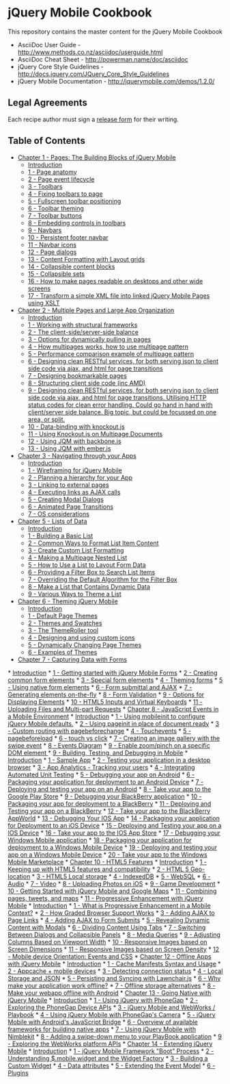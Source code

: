 # jQuery Mobile Cookbook

This repository contains the master content for the jQuery Mobile Cookbook

* AsciiDoc User Guide - http://www.methods.co.nz/asciidoc/userguide.html
* AsciiDoc Cheat Sheet - http://powerman.name/doc/asciidoc
* jQuery Core Style Guidelines - http://docs.jquery.com/JQuery_Core_Style_Guidelines
* jQuery Mobile Documentation - http://jquerymobile.com/demos/1.2.0/

## Legal Agreements

Each recipe author must sign a [release form](https://rightsignature.com/forms/jQueryMobileCookb-58d54f/token/87121d9b978) for their writing. 

## Table of Contents

* <a href="/jquerymobilecookbook/book/blob/master/1-pages-the-building-blocks-of-jquery-mobile/readme.md">Chapter 1 - Pages: The Building Blocks of jQuery Mobile</a>
  * <a href="/jquerymobilecookbook/book/blob/master/1-pages-the-building-blocks-of-jquery-mobile/introduction.adoc">Introduction</a>
  * <a href="/jquerymobilecookbook/book/blob/master/1-pages-the-building-blocks-of-jquery-mobile/recipe-1.adoc">1 - Page anatomy</a>
  * <a href="/jquerymobilecookbook/book/blob/master/1-pages-the-building-blocks-of-jquery-mobile/recipe-2.adoc">2 - Page event lifecycle</a>
  * <a href="/jquerymobilecookbook/book/blob/master/1-pages-the-building-blocks-of-jquery-mobile/recipe-3.adoc">3 - Toolbars</a>
  * <a href="/jquerymobilecookbook/book/blob/master/1-pages-the-building-blocks-of-jquery-mobile/recipe-4.adoc">4 - Fixing toolbars to page</a>
  * <a href="/jquerymobilecookbook/book/blob/master/1-pages-the-building-blocks-of-jquery-mobile/recipe-5.adoc">5 - Fullscreen toolbar positioning</a>
  * <a href="/jquerymobilecookbook/book/blob/master/1-pages-the-building-blocks-of-jquery-mobile/recipe-6.adoc">6 - Toolbar theming</a>
  * <a href="/jquerymobilecookbook/book/blob/master/1-pages-the-building-blocks-of-jquery-mobile/recipe-7.adoc">7 - Toolbar buttons</a>
  * <a href="/jquerymobilecookbook/book/blob/master/1-pages-the-building-blocks-of-jquery-mobile/recipe-8.adoc">8 - Embedding controls in toolbars</a>
  * <a href="/jquerymobilecookbook/book/blob/master/1-pages-the-building-blocks-of-jquery-mobile/recipe-9.adoc">9 - Navbars</a>
  * <a href="/jquerymobilecookbook/book/blob/master/1-pages-the-building-blocks-of-jquery-mobile/recipe-10.adoc">10 - Persistent footer navbar</a>
  * <a href="/jquerymobilecookbook/book/blob/master/1-pages-the-building-blocks-of-jquery-mobile/recipe-11.adoc">11 - Navbar icons</a>
  * <a href="/jquerymobilecookbook/book/blob/master/1-pages-the-building-blocks-of-jquery-mobile/recipe-12.adoc">12 - Page dialogs</a>
  * <a href="/jquerymobilecookbook/book/blob/master/1-pages-the-building-blocks-of-jquery-mobile/recipe-13.adoc">13 - Content Formatting with Layout grids</a>
  * <a href="/jquerymobilecookbook/book/blob/master/1-pages-the-building-blocks-of-jquery-mobile/recipe-14.adoc">14 - Collapsible content blocks</a>
  * <a href="/jquerymobilecookbook/book/blob/master/1-pages-the-building-blocks-of-jquery-mobile/recipe-15.adoc">15 - Collapsible sets</a>
  * <a href="/jquerymobilecookbook/book/blob/master/1-pages-the-building-blocks-of-jquery-mobile/recipe-16.adoc">16 - How to make pages readable on desktops and other wide screens</a>
  * <a href="/jquerymobilecookbook/book/blob/master/1-pages-the-building-blocks-of-jquery-mobile/recipe-17.adoc">17 - Transform a simple XML file into linked jQuery Mobile Pages using XSLT</a>
* <a href="/jquerymobilecookbook/book/blob/master/2-multiple-pages-and-large-app-organization/readme.md">Chapter 2 - Multiple Pages and Large App Organization</a>
  * <a href="/jquerymobilecookbook/book/blob/master/2-multiple-pages-and-large-app-organization/introduction.adoc">Introduction</a>
  * <a href="/jquerymobilecookbook/book/blob/master/2-multiple-pages-and-large-app-organization/recipe-1.adoc">1 - Working with structural frameworks</a>
  * <a href="/jquerymobilecookbook/book/blob/master/2-multiple-pages-and-large-app-organization/recipe-2.adoc">2 - The client-side/server-side balance</a>
  * <a href="/jquerymobilecookbook/book/blob/master/2-multiple-pages-and-large-app-organization/recipe-3.adoc">3 - Options for dynamically pulling in pages</a>
  * <a href="/jquerymobilecookbook/book/blob/master/2-multiple-pages-and-large-app-organization/recipe-4.adoc">4 - How multipages works, how to use multipage pattern</a>
  * <a href="/jquerymobilecookbook/book/blob/master/2-multiple-pages-and-large-app-organization/recipe-5.adoc">5 - Performance comparison example of multipage pattern</a>
  * <a href="/jquerymobilecookbook/book/blob/master/2-multiple-pages-and-large-app-organization/recipe-6.adoc">6 - Designing clean RESTful services, for both serving json to client side code via ajax, and html for page transitions</a>
  * <a href="/jquerymobilecookbook/book/blob/master/2-multiple-pages-and-large-app-organization/recipe-7.adoc">7 - Designing bookmarkable pages</a>
  * <a href="/jquerymobilecookbook/book/blob/master/2-multiple-pages-and-large-app-organization/recipe-8.adoc">8 - Structuring client side code (inc AMD)</a>
  * <a href="/jquerymobilecookbook/book/blob/master/2-multiple-pages-and-large-app-organization/recipe-9.adoc">9 - Designing clean RESTful services, for both serving json to client side code via ajax, and html for page transitions. Utilising HTTP status codes for clean error handling. Could go hand in hand with client/server side balance. Big topic, but could be focussed on one area, or split.</a>
  * <a href="/jquerymobilecookbook/book/blob/master/2-multiple-pages-and-large-app-organization/recipe-10.adoc">10 - Data-binding with knockout.js</a>
  * <a href="/jquerymobilecookbook/book/blob/master/2-multiple-pages-and-large-app-organization/recipe-11.adoc">11 - Using Knockout.js on Multipage Documents</a>
  * <a href="/jquerymobilecookbook/book/blob/master/2-multiple-pages-and-large-app-organization/recipe-12.adoc">12 - Using JQM with backbone.js</a>
  * <a href="/jquerymobilecookbook/book/blob/master/2-multiple-pages-and-large-app-organization/recipe-13.adoc">13 - Using JQM with ember.js</a>
* <a href="/jquerymobilecookbook/book/blob/master/3-navigating-through-your-apps/readme.md">Chapter 3 - Navigating through your Apps</a>
  * <a href="/jquerymobilecookbook/book/blob/master/3-navigating-through-your-apps/introduction.adoc">Introduction</a>
  * <a href="/jquerymobilecookbook/book/blob/master/3-navigating-through-your-apps/recipe-1.adoc">1 - Wireframing for jQuery Mobile </a>
  * <a href="/jquerymobilecookbook/book/blob/master/3-navigating-through-your-apps/recipe-2.adoc">2 - Planning a hierarchy for your App</a>
  * <a href="/jquerymobilecookbook/book/blob/master/3-navigating-through-your-apps/recipe-3.adoc">3 - Linking to external pages </a>
  * <a href="/jquerymobilecookbook/book/blob/master/3-navigating-through-your-apps/recipe-4.adoc">4 - Executing links as AJAX calls </a>
  * <a href="/jquerymobilecookbook/book/blob/master/3-navigating-through-your-apps/recipe-5.adoc">5 - Creating Modal Dialogs </a>
  * <a href="/jquerymobilecookbook/book/blob/master/3-navigating-through-your-apps/recipe-6.adoc">6 - Animated Page Transitions </a>
  * <a href="/jquerymobilecookbook/book/blob/master/3-navigating-through-your-apps/recipe-7.adoc">7 - OS considerations</a>
* <a href="/jquerymobilecookbook/book/blob/master/4-lists-of-data/readme.md">Chapter 5 - Lists of Data</a>
  * <a href="/jquerymobilecookbook/book/blob/master/4-lists-of-data/introduction.adoc">Introduction</a>
  * <a href="/jquerymobilecookbook/book/blob/master/4-lists-of-data/recipe-1.adoc">1 - Building a Basic List</a>
  * <a href="/jquerymobilecookbook/book/blob/master/4-lists-of-data/recipe-2.adoc">2 - Common Ways to Format List Item Content</a>
  * <a href="/jquerymobilecookbook/book/blob/master/4-lists-of-data/recipe-3.adoc">3 - Create Custom List Formatting</a> 
  * <a href="/jquerymobilecookbook/book/blob/master/4-lists-of-data/recipe-4.adoc">4 - Making a Multipage Nested List</a>
  * <a href="/jquerymobilecookbook/book/blob/master/4-lists-of-data/recipe-5.adoc">5 - How to Use a List to Layout Form Data</a>
  * <a href="/jquerymobilecookbook/book/blob/master/4-lists-of-data/recipe-6.adoc">6 - Providing a Filter Box to Search List Items</a>
  * <a href="/jquerymobilecookbook/book/blob/master/4-lists-of-data/recipe-7.adoc">7 - Overriding the Default Algorithm for the Filter Box</a>
  * <a href="/jquerymobilecookbook/book/blob/master/4-lists-of-data/recipe-8.adoc">8 - Make a List that Contains Dynamic Data</a>
  * <a href="/jquerymobilecookbook/book/blob/master/4-lists-of-data/recipe-9.adoc">9 - Various Ways to Theme a List</a>
* <a href="/jquerymobilecookbook/book/blob/master/5-theming-jquery-mobile/readme.md">Chapter 6 - Theming jQuery Mobile</a>
  * <a href="/jquerymobilecookbook/book/blob/master/5-theming-jquery-mobile/introduction.adoc">Introduction</a>
  * <a href="/jquerymobilecookbook/book/blob/master/5-theming-jquery-mobile/recipe-1.adoc">1 - Default Page Themes</a>
  * <a href="/jquerymobilecookbook/book/blob/master/5-theming-jquery-mobile/recipe-2.adoc">2 - Themes and Swatches</a>
  * <a href="/jquerymobilecookbook/book/blob/master/5-theming-jquery-mobile/recipe-3.adoc">3 - The ThemeRoller tool</a>
  * <a href="/jquerymobilecookbook/book/blob/master/5-theming-jquery-mobile/recipe-4.adoc">4 - Designing and using custom icons</a>
  * <a href="/jquerymobilecookbook/book/blob/master/5-theming-jquery-mobile/recipe-5.adoc">5 - Dynamically Changing Page Themes</a>
  * <a href="/jquerymobilecookbook/book/blob/master/5-theming-jquery-mobile/recipe-6.adoc">6 - Examples of Themes</a>
* <a href="/jquerymobilecookbook/book/blob/master/6-capturing-data-with-forms/readme.md">Chapter 7 - Capturing Data with Forms
</a>
  * <a href="/jquerymobilecookbook/book/blob/master/6-capturing-data-with-forms/introduction.adoc">Introduction</a>
  * <a href="/jquerymobilecookbook/book/blob/master/6-capturing-data-with-forms/recipe-1.adoc">1 - Getting started with jQuery Mobile Forms</a>
  * <a href="/jquerymobilecookbook/book/blob/master/6-capturing-data-with-forms/recipe-2.adoc">2 - Creating common form elements</a>
  * <a href="/jquerymobilecookbook/book/blob/master/6-capturing-data-with-forms/recipe-3.adoc">3 - Special form elements</a>
  * <a href="/jquerymobilecookbook/book/blob/master/6-capturing-data-with-forms/recipe-4.adoc">4 - Theming forms</a>
  * <a href="/jquerymobilecookbook/book/blob/master/6-capturing-data-with-forms/recipe-5.adoc">5 - Using native form elements</a>
  * <a href="/jquerymobilecookbook/book/blob/master/6-capturing-data-with-forms/recipe-6.adoc">6 - Form submittal and AJAX</a>
  * <a href="/jquerymobilecookbook/book/blob/master/6-capturing-data-with-forms/recipe-7.adoc">7 - Generating elements on-the-fly</a>
  * <a href="/jquerymobilecookbook/book/blob/master/6-capturing-data-with-forms/recipe-8.adoc">8 - Form Validation</a>
  * <a href="/jquerymobilecookbook/book/blob/master/6-capturing-data-with-forms/recipe-9.adoc">9 - Options for Displaying Elements</a>
  * <a href="/jquerymobilecookbook/book/blob/master/6-capturing-data-with-forms/recipe-10.adoc">10 - HTML5 Inputs and Virtual Keyboards</a>
  * <a href="/jquerymobilecookbook/book/blob/master/6-capturing-data-with-forms/recipe-11.adoc">11 - Uploading Files and Multi-part Requests</a>
* <a href="/jquerymobilecookbook/book/blob/master/7-javascript-events-in-mobile-environment/readme.md">Chapter 8 - JavaScript Events in a Mobile Environment</a>
  * <a href="/jquerymobilecookbook/book/blob/master/7-javascript-events-in-mobile-environment/introduction.adoc">Introduction</a>
  * <a href="/jquerymobilecookbook/book/blob/master/7-javascript-events-in-mobile-environment/recipe-1.adoc">1 - Using mobileinit to configure jQuery Mobile defaults.</a>
  * <a href="/jquerymobilecookbook/book/blob/master/7-javascript-events-in-mobile-environment/recipe-2.adoc">2 - Using pageinit in place of document.ready</a>
  * <a href="/jquerymobilecookbook/book/blob/master/7-javascript-events-in-mobile-environment/recipe-3.adoc">3 - Custom routing with pagebeforechange</a> 
  * <a href="/jquerymobilecookbook/book/blob/master/7-javascript-events-in-mobile-environment/recipe-4.adoc">4 - Touchevents</a>
  * <a href="/jquerymobilecookbook/book/blob/master/7-javascript-events-in-mobile-environment/recipe-5.adoc">5 - pagebeforeload</a>
  * <a href="/jquerymobilecookbook/book/blob/master/7-javascript-events-in-mobile-environment/recipe-6.adoc">6 - touch vs click</a>
  * <a href="/jquerymobilecookbook/book/blob/master/7-javascript-events-in-mobile-environment/recipe-7.adoc">7 - Creating an image gallery with the swipe event</a>
  * <a href="/jquerymobilecookbook/book/blob/master/7-javascript-events-in-mobile-environment/recipe-8.adoc">8 - Events Diagram</a>
  * <a href="/jquerymobilecookbook/book/blob/master/7-javascript-events-in-mobile-environment/recipe-9.adoc">9 - Enable zoom/pinch on a specific DOM element </a>
* <a href="/jquerymobilecookbook/book/blob/master/9-building-testing-and-debugging-in-mobile/readme.adoc">9 - Building, Testing, and Debugging in Mobile</a>
  * <a href="/jquerymobilecookbook/book/blob/master/9-building-testing-and-debugging-in-mobile/introduction.adoc">Introduction</a>
  * <a href="/jquerymobilecookbook/book/blob/master/9-building-testing-and-debugging-in-mobile/recipe-1.adoc">1 - Sample App</a>
  * <a href="/jquerymobilecookbook/book/blob/master/9-building-testing-and-debugging-in-mobile/recipe-2.adoc">2 - Testing your application in a desktop browser</a>
  * <a href="/jquerymobilecookbook/book/blob/master/9-building-testing-and-debugging-in-mobile/recipe-3.adoc">3 - App Analytics - Tracking your users</a>
  * <a href="/jquerymobilecookbook/book/blob/master/9-building-testing-and-debugging-in-mobile/recipe-4.adoc">4 - Integrating Automated Unit Testing</a>
  * <a href="/jquerymobilecookbook/book/blob/master/9-building-testing-and-debugging-in-mobile/recipe-5.adoc">5 - Debugging your app on Android</a>
  * <a href="/jquerymobilecookbook/book/blob/master/9-building-testing-and-debugging-in-mobile/recipe-6.adoc">6 - Packaging your application for deployment to an Android Device</a>
  * <a href="/jquerymobilecookbook/book/blob/master/9-building-testing-and-debugging-in-mobile/recipe-7.adoc">7 - Deploying and testing your app on an Android</a>
  * <a href="/jquerymobilecookbook/book/blob/master/9-building-testing-and-debugging-in-mobile/recipe-8.adoc">8 - Take your app to the Google Play Store</a>
  * <a href="/jquerymobilecookbook/book/blob/master/9-building-testing-and-debugging-in-mobile/recipe-9.adoc">9 - Debugging your BlackBerry application</a>
  * <a href="/jquerymobilecookbook/book/blob/master/9-building-testing-and-debugging-in-mobile/recipe-10.adoc">10 - Packaging your app for deployment to a BlackBerry</a>
  * <a href="/jquerymobilecookbook/book/blob/master/9-building-testing-and-debugging-in-mobile/recipe-11.adoc">11 - Deploying and Testing your app on a BlackBerry</a>
  * <a href="/jquerymobilecookbook/book/blob/master/9-building-testing-and-debugging-in-mobile/recipe-12.adoc">12 - Take your app to the BlackBerry AppWorld</a>
  * <a href="/jquerymobilecookbook/book/blob/master/9-building-testing-and-debugging-in-mobile/recipe-13.adoc">13 - Debugging Your IOS App</a>
  * <a href="/jquerymobilecookbook/book/blob/master/9-building-testing-and-debugging-in-mobile/recipe-14.adoc">14 - Packaging your application for Deployment to an iOS Device</a>
  * <a href="/jquerymobilecookbook/book/blob/master/9-building-testing-and-debugging-in-mobile/recipe-15.adoc">15 - Deploying and Testing your app on a IOS Device</a>
  * <a href="/jquerymobilecookbook/book/blob/master/9-building-testing-and-debugging-in-mobile/recipe-16.adoc">16 - Take your app to the IOS App Store</a>
  * <a href="/jquerymobilecookbook/book/blob/master/9-building-testing-and-debugging-in-mobile/recipe-17.adoc">17 - Debugging your Windows Mobile application</a>
  * <a href="/jquerymobilecookbook/book/blob/master/9-building-testing-and-debugging-in-mobile/recipe-18.adoc">18 - Packaging your application for deployment to a Windows Mobile Device</a>
  * <a href="/jquerymobilecookbook/book/blob/master/9-building-testing-and-debugging-in-mobile/recipe-19.adoc">19 - Deploying and testing your app on a Windows Mobile Device</a>
  * <a href="/jquerymobilecookbook/book/blob/master/9-building-testing-and-debugging-in-mobile/recipe-20.adoc">20 - Take your app to the Windows Mobile Marketplace</a>
* <a href="/jquerymobilecookbook/book/blob/master/10-html5-features/readme.adoc">Chapter 10 - HTML5 Features</a>
  * <a href="/jquerymobilecookbook/book/blob/master/10-html5-features/introduction.adoc">Introduction</a>
  * <a href="/jquerymobilecookbook/book/blob/master/10-html5-features/recipe-1.adoc">1 - Keeping up with HTML5 features and compatibility</a>
  * <a href="/jquerymobilecookbook/book/blob/master/10-html5-features/recipe-2.adoc">2 - HTML 5 Geo-location</a>
  * <a href="/jquerymobilecookbook/book/blob/master/10-html5-features/recipe-3.adoc">3 - HTML5 Local storage</a>
  * <a href="/jquerymobilecookbook/book/blob/master/10-html5-features/recipe-4.adoc">4 - IndexedDB</a>
  * <a href="/jquerymobilecookbook/book/blob/master/10-html5-features/recipe-5.adoc">5 - WebSQL</a>
  * <a href="/jquerymobilecookbook/book/blob/master/10-html5-features/recipe-6.adoc">6 - Audio</a>
  * <a href="/jquerymobilecookbook/book/blob/master/10-html5-features/recipe-7.adoc">7 - Video</a>
  * <a href="/jquerymobilecookbook/book/blob/master/10-html5-features/recipe-8.adoc">8 - Uploading Photos on iOS</a>
  * <a href="/jquerymobilecookbook/book/blob/master/10-html5-features/recipe-9.adoc">9 - Game Development</a>
  * <a href="/jquerymobilecookbook/book/blob/master/10-html5-features/recipe-10.adoc">10 - Getting Started with jQuery Mobile and Google Maps</a>
  * <a href="/jquerymobilecookbook/book/blob/master/10-html5-features/recipe-11.adoc">11 - Combining pages, tweets, and maps</a>
* <a href="/jquerymobilecookbook/book/blob/master/11-progressive-enhancement-with-jquery-mobile/readme.adoc">11 - Progressive Enhancement with jQuery Mobile</a>
  * <a href="/jquerymobilecookbook/book/blob/master/11-progressive-enhancement-with-jquery-mobile/introduction.adoc">Introduction</a>
  * <a href="/jquerymobilecookbook/book/blob/master/11-progressive-enhancement-with-jquery-mobile/recipe-1.adoc">1 - What is Progressive Enhancement in a Mobile Context?</a>
  * <a href="/jquerymobilecookbook/book/blob/master/11-progressive-enhancement-with-jquery-mobile/recipe-2.adoc">2 - How Graded Browser Support Works</a>
  * <a href="/jquerymobilecookbook/book/blob/master/11-progressive-enhancement-with-jquery-mobile/recipe-3.adoc">3 - Adding AJAX to Page Links</a>
  * <a href="/jquerymobilecookbook/book/blob/master/11-progressive-enhancement-with-jquery-mobile/recipe-4.adoc">4 - Adding AJAX to Form Submits</a>
  * <a href="/jquerymobilecookbook/book/blob/master/11-progressive-enhancement-with-jquery-mobile/recipe-5.adoc">5 - Revealing Dynamic Content with Modals</a>
  * <a href="/jquerymobilecookbook/book/blob/master/11-progressive-enhancement-with-jquery-mobile/recipe-6.adoc">6 - Dividing Content Using Tabs</a>
  * <a href="/jquerymobilecookbook/book/blob/master/11-progressive-enhancement-with-jquery-mobile/recipe-7.adoc">7 - Switching Between Dialogs and Collapsible Panels</a>
  * <a href="/jquerymobilecookbook/book/blob/master/11-progressive-enhancement-with-jquery-mobile/recipe-8.adoc">8 - Media Queries</a>
  * <a href="/jquerymobilecookbook/book/blob/master/11-progressive-enhancement-with-jquery-mobile/recipe-9.adoc">9 - Adjusting Columns Based on Viewport Width</a>
  * <a href="/jquerymobilecookbook/book/blob/master/11-progressive-enhancement-with-jquery-mobile/recipe-10.adoc">10 - Responsive Images based on Screen Dimensions</a>
  * <a href="/jquerymobilecookbook/book/blob/master/11-progressive-enhancement-with-jquery-mobile/recipe-11.adoc">11 - Responsive Images based on Screen Density</a>
  * <a href="/jquerymobilecookbook/book/blob/master/11-progressive-enhancement-with-jquery-mobile/recipe-12.adoc">12 - Mobile device Orientation: Events and CSS</a>
* <a href="/jquerymobilecookbook/book/blob/master/12-offline-apps-with-jquery-mobile/readme.adoc">Chapter 12 - Offline Apps with jQuery Mobile</a>
  * <a href="/jquerymobilecookbook/book/blob/master/12-offline-apps-with-jquery-mobile/introduction.adoc">Introduction</a>
  * <a href="/jquerymobilecookbook/book/blob/master/12-offline-apps-with-jquery-mobile/recipe-1.adoc">1 - Cache Manifests Syntax and Usage</a>
  * <a href="/jquerymobilecookbook/book/blob/master/12-offline-apps-with-jquery-mobile/recipe-2.adoc">2 - Appcache + mobile devices</a>
  * <a href="/jquerymobilecookbook/book/blob/master/12-offline-apps-with-jquery-mobile/recipe-3.adoc">3 - Detecting connection status</a>
  * <a href="/jquerymobilecookbook/book/blob/master/12-offline-apps-with-jquery-mobile/recipe-4.adoc">4 - Local Storage and JSON</a>
  * <a href="/jquerymobilecookbook/book/blob/master/12-offline-apps-with-jquery-mobile/recipe-5.adoc">5 - Persisting and Syncing with Lawnchair.js</a>
  * <a href="/jquerymobilecookbook/book/blob/master/12-offline-apps-with-jquery-mobile/recipe-6.adoc">6 - Why make your application work offline?</a>
  * <a href="/jquerymobilecookbook/book/blob/master/12-offline-apps-with-jquery-mobile/recipe-7.adoc">7 - Offline storage alternatives</a>
  * <a href="/jquerymobilecookbook/book/blob/master/12-offline-apps-with-jquery-mobile/recipe-8.adoc">8 - Make your webapp offline with Android</a>
* <a href="/jquerymobilecookbook/book/blob/master/13-going-native-with-jquery-mobile/readme.adoc">Chapter 13 - Going Native with jQuery Mobile</a>
  * <a href="/jquerymobilecookbook/book/blob/master/13-going-native-with-jquery-mobile/introduction.adoc">Introduction</a>
  * <a href="/jquerymobilecookbook/book/blob/master/13-going-native-with-jquery-mobile/recipe-1.adoc">1 - Using jQuery with PhoneGap</a>
  * <a href="/jquerymobilecookbook/book/blob/master/13-going-native-with-jquery-mobile/recipe-2.adoc">2 - Exploring the PhoneGap Device APIs</a>
  * <a href="/jquerymobilecookbook/book/blob/master/13-going-native-with-jquery-mobile/recipe-3.adoc">3 - jQuery Mobile and WebWorks / Playbook</a>
  * <a href="/jquerymobilecookbook/book/blob/master/13-going-native-with-jquery-mobile/recipe-4.adoc">4 - Using jQuery Mobile with PhoneGap's Camera</a>
  * <a href="/jquerymobilecookbook/book/blob/master/13-going-native-with-jquery-mobile/recipe-5.adoc">5 - jQuery Mobile with Android's JavaScript Bridge</a>
  * <a href="/jquerymobilecookbook/book/blob/master/13-going-native-with-jquery-mobile/recipe-6.adoc">6 - Overview of available frameworks for building native apps</a>
  * <a href="/jquerymobilecookbook/book/blob/master/13-going-native-with-jquery-mobile/recipe-7.adoc">7 - Using jQuery Mobile with Nimblekit</a>
  * <a href="/jquerymobilecookbook/book/blob/master/13-going-native-with-jquery-mobile/recipe-8.adoc">8 - Adding a swipe-down menu to your PlayBook application</a>
  * <a href="/jquerymobilecookbook/book/blob/master/13-going-native-with-jquery-mobile/recipe-9.adoc">9 - Exploring the WebWorks platform APIs</a>
* <a href="/jquerymobilecookbook/book/blob/master/14-extending-jquery-mobile/readme.adoc">Chapter 14 - Extending jQuery Mobile</a>
  * <a href="/jquerymobilecookbook/book/blob/master/14-extending-jquery-mobile/introduction.adoc">Introduction</a>
  * <a href="/jquerymobilecookbook/book/blob/master/14-extending-jquery-mobile/recipe-1.adoc">1 - jQuery Mobile Framework "Boot" Process</a>
  * <a href="/jquerymobilecookbook/book/blob/master/14-extending-jquery-mobile/recipe-2.adoc">2 - Understanding $.mobile.widget and the Widget Factory</a>
  * <a href="/jquerymobilecookbook/book/blob/master/14-extending-jquery-mobile/recipe-3.adoc">3 - Building a Custom Widget</a>
  * <a href="/jquerymobilecookbook/book/blob/master/14-extending-jquery-mobile/recipe-4.adoc">4 - Data attributes</a>
  * <a href="/jquerymobilecookbook/book/blob/master/14-extending-jquery-mobile/recipe-5.adoc">5 - Extending the Event Model</a>
  * <a href="/jquerymobilecookbook/book/blob/master/14-extending-jquery-mobile/recipe-6.adoc">6 - Plugins</a>
